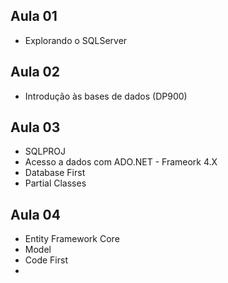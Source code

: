 ## Aula 01
- Explorando o SQLServer

## Aula 02
- Introdução às bases de dados (DP900)

## Aula 03
- SQLPROJ
- Acesso a dados com ADO.NET - Frameork 4.X
- Database First
- Partial Classes

## Aula 04
- Entity Framework Core
- Model
- Code First
-
